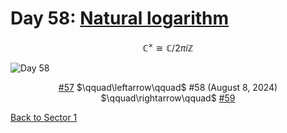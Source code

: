 # Day 58: [Natural logarithm](https://en.wikipedia.org/wiki/Natural_logarithm)

$$\mathbb C^\times\cong\mathbb C/2\pi i\mathbb Z$$

<picture><img alt="Day 58" src="0058.png"></picture>

<center><a href="0057.html">#57</a> $\qquad\leftarrow\qquad$ #58 (August 8, 2024) $\qquad\rightarrow\qquad$ <a href="0059.html">#59</a></center>

[Back to Sector 1](../0-63.md)